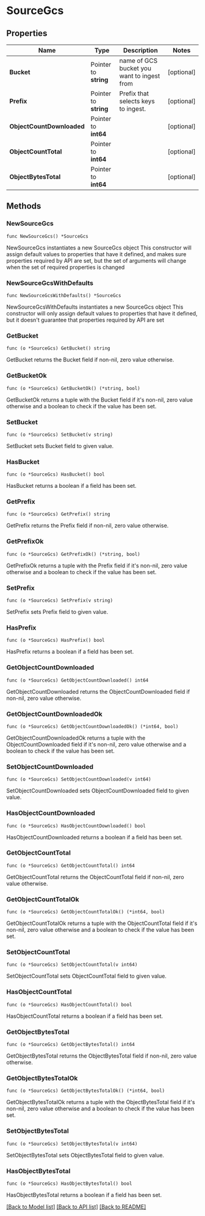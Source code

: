 # SourceGcs

## Properties

Name | Type | Description | Notes
------------ | ------------- | ------------- | -------------
**Bucket** | Pointer to **string** | name of GCS bucket you want to ingest from | [optional] 
**Prefix** | Pointer to **string** | Prefix that selects keys to ingest. | [optional] 
**ObjectCountDownloaded** | Pointer to **int64** |  | [optional] 
**ObjectCountTotal** | Pointer to **int64** |  | [optional] 
**ObjectBytesTotal** | Pointer to **int64** |  | [optional] 

## Methods

### NewSourceGcs

`func NewSourceGcs() *SourceGcs`

NewSourceGcs instantiates a new SourceGcs object
This constructor will assign default values to properties that have it defined,
and makes sure properties required by API are set, but the set of arguments
will change when the set of required properties is changed

### NewSourceGcsWithDefaults

`func NewSourceGcsWithDefaults() *SourceGcs`

NewSourceGcsWithDefaults instantiates a new SourceGcs object
This constructor will only assign default values to properties that have it defined,
but it doesn't guarantee that properties required by API are set

### GetBucket

`func (o *SourceGcs) GetBucket() string`

GetBucket returns the Bucket field if non-nil, zero value otherwise.

### GetBucketOk

`func (o *SourceGcs) GetBucketOk() (*string, bool)`

GetBucketOk returns a tuple with the Bucket field if it's non-nil, zero value otherwise
and a boolean to check if the value has been set.

### SetBucket

`func (o *SourceGcs) SetBucket(v string)`

SetBucket sets Bucket field to given value.

### HasBucket

`func (o *SourceGcs) HasBucket() bool`

HasBucket returns a boolean if a field has been set.

### GetPrefix

`func (o *SourceGcs) GetPrefix() string`

GetPrefix returns the Prefix field if non-nil, zero value otherwise.

### GetPrefixOk

`func (o *SourceGcs) GetPrefixOk() (*string, bool)`

GetPrefixOk returns a tuple with the Prefix field if it's non-nil, zero value otherwise
and a boolean to check if the value has been set.

### SetPrefix

`func (o *SourceGcs) SetPrefix(v string)`

SetPrefix sets Prefix field to given value.

### HasPrefix

`func (o *SourceGcs) HasPrefix() bool`

HasPrefix returns a boolean if a field has been set.

### GetObjectCountDownloaded

`func (o *SourceGcs) GetObjectCountDownloaded() int64`

GetObjectCountDownloaded returns the ObjectCountDownloaded field if non-nil, zero value otherwise.

### GetObjectCountDownloadedOk

`func (o *SourceGcs) GetObjectCountDownloadedOk() (*int64, bool)`

GetObjectCountDownloadedOk returns a tuple with the ObjectCountDownloaded field if it's non-nil, zero value otherwise
and a boolean to check if the value has been set.

### SetObjectCountDownloaded

`func (o *SourceGcs) SetObjectCountDownloaded(v int64)`

SetObjectCountDownloaded sets ObjectCountDownloaded field to given value.

### HasObjectCountDownloaded

`func (o *SourceGcs) HasObjectCountDownloaded() bool`

HasObjectCountDownloaded returns a boolean if a field has been set.

### GetObjectCountTotal

`func (o *SourceGcs) GetObjectCountTotal() int64`

GetObjectCountTotal returns the ObjectCountTotal field if non-nil, zero value otherwise.

### GetObjectCountTotalOk

`func (o *SourceGcs) GetObjectCountTotalOk() (*int64, bool)`

GetObjectCountTotalOk returns a tuple with the ObjectCountTotal field if it's non-nil, zero value otherwise
and a boolean to check if the value has been set.

### SetObjectCountTotal

`func (o *SourceGcs) SetObjectCountTotal(v int64)`

SetObjectCountTotal sets ObjectCountTotal field to given value.

### HasObjectCountTotal

`func (o *SourceGcs) HasObjectCountTotal() bool`

HasObjectCountTotal returns a boolean if a field has been set.

### GetObjectBytesTotal

`func (o *SourceGcs) GetObjectBytesTotal() int64`

GetObjectBytesTotal returns the ObjectBytesTotal field if non-nil, zero value otherwise.

### GetObjectBytesTotalOk

`func (o *SourceGcs) GetObjectBytesTotalOk() (*int64, bool)`

GetObjectBytesTotalOk returns a tuple with the ObjectBytesTotal field if it's non-nil, zero value otherwise
and a boolean to check if the value has been set.

### SetObjectBytesTotal

`func (o *SourceGcs) SetObjectBytesTotal(v int64)`

SetObjectBytesTotal sets ObjectBytesTotal field to given value.

### HasObjectBytesTotal

`func (o *SourceGcs) HasObjectBytesTotal() bool`

HasObjectBytesTotal returns a boolean if a field has been set.


[[Back to Model list]](../README.md#documentation-for-models) [[Back to API list]](../README.md#documentation-for-api-endpoints) [[Back to README]](../README.md)


